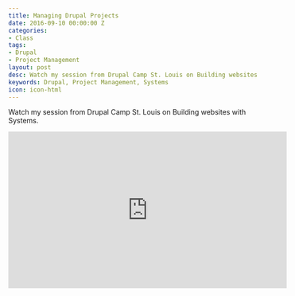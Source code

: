 ```yaml
---
title: Managing Drupal Projects
date: 2016-09-10 00:00:00 Z
categories:
- Class
tags:
- Drupal
- Project Management
layout: post
desc: Watch my session from Drupal Camp St. Louis on Building websites with Systems.
keywords: Drupal, Project Management, Systems
icon: icon-html
---
```


Watch my session from Drupal Camp St. Louis on Building websites with Systems.

<iframe width="560" height="315" src="https://www.youtube.com/embed/QbAU6w1ovAw?rel=0" frameborder="0" allow="autoplay; encrypted-media" allowfullscreen></iframe>